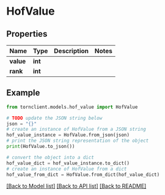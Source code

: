 # HofValue


## Properties

Name | Type | Description | Notes
------------ | ------------- | ------------- | -------------
**value** | **int** |  | 
**rank** | **int** |  | 

## Example

```python
from tornclient.models.hof_value import HofValue

# TODO update the JSON string below
json = "{}"
# create an instance of HofValue from a JSON string
hof_value_instance = HofValue.from_json(json)
# print the JSON string representation of the object
print(HofValue.to_json())

# convert the object into a dict
hof_value_dict = hof_value_instance.to_dict()
# create an instance of HofValue from a dict
hof_value_from_dict = HofValue.from_dict(hof_value_dict)
```
[[Back to Model list]](../README.md#documentation-for-models) [[Back to API list]](../README.md#documentation-for-api-endpoints) [[Back to README]](../README.md)


